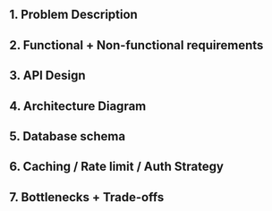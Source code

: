 ## 1. Problem Description
## 2. Functional + Non-functional requirements
## 3. API Design
## 4. Architecture Diagram
## 5. Database schema
## 6. Caching / Rate limit / Auth Strategy
## 7. Bottlenecks + Trade-offs